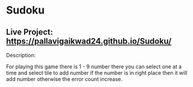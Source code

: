 # Sudoku

## Live Project: https://pallavigaikwad24.github.io/Sudoku/

Description:

For playing this game there is 1 - 9 number there you can select one at a time and select tile to add number if the number is in right place then it will add number otherwise the error count increase.
